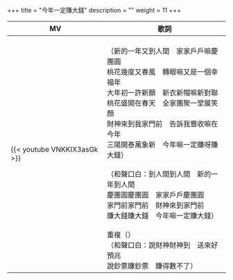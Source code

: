 +++
title = "今年一定賺大錢"
description = ""
weight = 11
+++

MV  | 歌詞  
--------------|-------
{{< youtube VNKKIX3asGk >}}|<br/>（新的一年又到人間　家家戶戶嘛慶團圓<br/>桃花幾度又春風　轉眼嘛又是一個幸福年<br/>大年初一許新願　新衣新帽嘛新對聯<br/>桃花盛開在春天　全家團聚一堂展笑顏<br/>財神來到我家門前　告訴我豐收嘛在今年<br/>三陽開泰萬象新　今年嘛一定賺呀賺大錢）<br/><br/>（和聲口白：到人間到人間　新的一年到人間<br/>慶團圓慶團圓　家家戶戶慶團圓<br/>家門前家門前　財神來到家門前<br/>賺大錢賺大錢　今年嘛一定賺大錢）<br/><br/>重複（）<br/>（和聲口白：說財神財神到　送來好預兆<br/>說鈔票賺鈔票　賺得數不了）<br/>